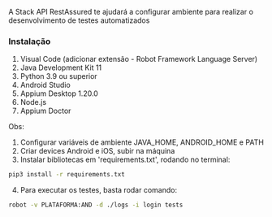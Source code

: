 A Stack API RestAssured te ajudará a configurar ambiente para realizar o desenvolvimento de testes automatizados

### Instalação

1. Visual Code (adicionar extensão - Robot Framework Language Server)
3. Java Development Kit 11
4. Python 3.9 ou superior
5. Android Studio
6. Appium Desktop 1.20.0
9. Node.js
9. Appium Doctor

Obs: 
1. Configurar variáveis de ambiente JAVA_HOME, ANDROID_HOME e PATH
2. Criar devices Android e iOS, subir na máquina
3. Instalar bibliotecas em 'requirements.txt', rodando no terminal: 

```bash
pip3 install -r requirements.txt
```

4. Para executar os testes, basta rodar comando:

```bash
robot -v PLATAFORMA:AND -d ./logs -i login tests
```
